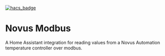 [![hacs_badge](https://img.shields.io/badge/HACS-Custom-orange.svg)](https://github.com/custom-components/hacs) 

# Novus Modbus

A Home Assistant integration for reading values from a Novus Automation
temperature controller over modbus.
